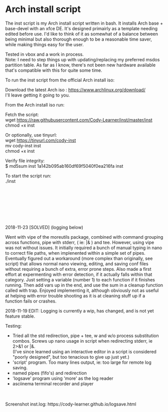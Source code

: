 
# Arch install script

The inst script is my Arch install script written in bash. It installs Arch base + base-devel with an xfce DE. It's designed primairly as a template needing edited before use. 
I'd like to think of it as somewhat of a balance between being minimal but also thorough enough to be a reasonable time saver, while making things easy for the user. <br>

Tested in vbox and a work in process.<br>
Note: I need to step things up with updating/replacing my preferred msdos partition table. As far as I know, there's not been new hardware 
available that's compatible with this for quite some time.

To run the inst script from the official Arch install iso:

Download the latest Arch iso : https://www.archlinux.org/download/ <br>
I'll leave getting it going to you.

From the Arch install iso run:

Fetch the script: <br>
 wget https://raw.githubusercontent.com/Cody-Learner/inst/master/inst <br>
 chmod +x inst

Or optionally, use tinyurl: <br>
 wget https://tinyurl.com/cody-inst <br> 
 mv cody-inst inst <br> 
 chmod +x inst

Verify file integrity: <br>
 $ md5sum inst
1a142b095ab160df69f5040f0ea216fa  inst

To start the script run: <br>
 ./inst

<br>
<br>
<br>
<br>
<br>
<br>

2018-11-23 [SOLVED] (logging below)          

Went with vipe of the moreutils package, combined with command grouping across functions, pipe with stderr, ( ie: |& ) and tee. 
However, using vipe was not without issues. It initially required a bunch of manual typing in nano to correct file paths, when implenented within a simple set of pipes. 
Eventually figured out a workaround (more complex than originally, see script) that allows normal nano viewing, editing, and saving conf files without requiring a bunch of extra, error prone steps.
Also made a first effort at expermenting with error detection, if it actually falls within that category. Just setting a variable (number 1) to each function if it finishes running.
Then add vars up in the end, and use the sum in a cleanup function called with trap. Enjoyed implementing it, although obviously not as useful at helping with error trouble shooting as it is at 
cleaning stuff up if a function fails or crashes.





2018-11-19 EDIT: Logging is currently a wip, has changed, and is not yet feature stable.<br>

Testing:
 * Tried all the std redirection, pipe + tee, w and w/o process substitution combos. Screws up nano usage in script when redirecting stderr, ie 2>&1 or |&. <br>
   (I've since learned using an interactive editor in a script is considered "poorly designed", but too tenacious to give up just yet.) <br>
 * 'script' program. Too many lines output, ie: too large for remote log saving.
 * named pipes (fifo's) and redirection <br>
 * 'logsave' program using 'more' as the log reader <br>
 * asciinema terminal recorder and player <br>
<br>
<br>
Screenshot inst.log: https://cody-learner.github.io/logsave.html
